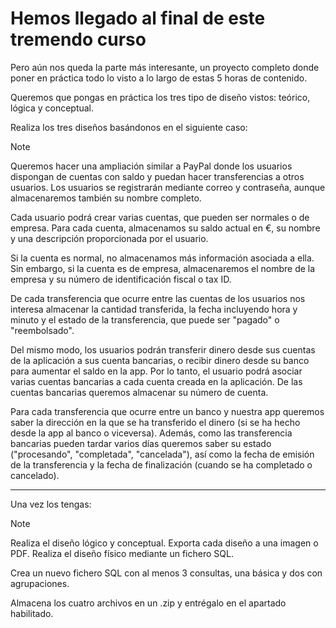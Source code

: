 # Hemos llegado al final de este tremendo curso   

Pero aún nos queda la parte más interesante, un proyecto completo donde poner en práctica todo lo visto a lo largo de estas 5 horas de contenido. 

Queremos que pongas en práctica los tres tipo de diseño vistos: teórico, lógica y conceptual. 

Realiza los tres diseños basándonos en el siguiente caso:

>[!NOTE]
>Queremos hacer una ampliación similar a PayPal donde los usuarios dispongan de cuentas con saldo y puedan hacer transferencias a otros usuarios. Los usuarios se registrarán mediante correo y contraseña, aunque almacenaremos también su nombre completo.
>
>Cada usuario podrá crear varias cuentas, que pueden ser normales o de empresa. Para cada cuenta, almacenamos su saldo actual en €, su nombre y una descripción proporcionada por el usuario.
>
>Si la cuenta es normal, no almacenamos más información asociada a ella. Sin embargo, si la cuenta es de empresa, almacenaremos el nombre de la empresa y su número de identificación fiscal o tax ID.
>
>De cada transferencia que ocurre entre las cuentas de los usuarios nos interesa almacenar la cantidad transferida, la fecha incluyendo hora y minuto y el estado de la transferencia, que puede ser "pagado" o "reembolsado".
>
>Del mismo modo, los usuarios podrán transferir dinero desde sus cuentas de la aplicación a sus cuenta bancarias, o recibir dinero desde su banco para aumentar el saldo en la app. Por lo tanto, el usuario podrá asociar varias cuentas bancarias a cada cuenta creada en la aplicación. De las cuentas bancarias queremos almacenar su número de cuenta.
>
>Para cada transferencia que ocurre entre un banco y nuestra app queremos saber la dirección en la que se ha transferido el dinero (si se ha hecho desde la app al banco o viceversa). Además, como las transferencia bancarias pueden tardar varios días queremos saber su estado ("procesando", "completada", "cancelada"), así como la fecha de emisión de la transferencia y la fecha de finalización (cuando se ha completado o cancelado).

___

Una vez los tengas:

>[!NOTE]
>Realiza el diseño lógico y conceptual. Exporta cada diseño  a una imagen o PDF.
>Realiza el diseño físico mediante un fichero SQL.
>
>Crea un nuevo fichero SQL con al menos 3 consultas, una básica y dos con agrupaciones.
>
>Almacena los cuatro archivos en un .zip y entrégalo en el apartado habilitado. 
